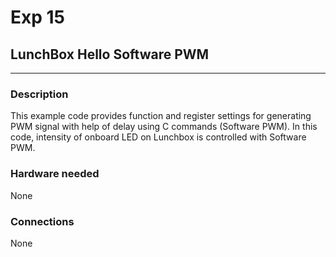 # Exp 15 
## LunchBox Hello Software PWM
___

### Description

This example code provides function and register settings for generating PWM signal with help of delay using C commands (Software PWM).
In this code, intensity of onboard LED on Lunchbox is controlled with Software PWM.

### Hardware needed

None

### Connections

None
